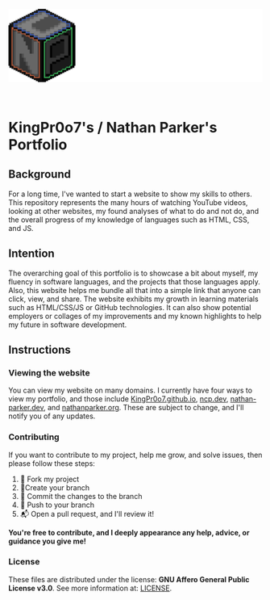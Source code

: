 <p align="center"><a href="https://ncp.dev" target="_blank"><img src="images/logo/ncp-long-forum.png?raw=true alt="Nathan Parker's logo"></a></p>

<br>

# KingPr0o7's / Nathan Parker's Portfolio

## Background
For a long time, I've wanted to start a website to show my skills to others. This repository represents the many hours of watching YouTube videos, looking at other websites, my found analyses of what to do and not do, and the overall progress of my knowledge of languages such as HTML, CSS, and JS. 

## Intention
The overarching goal of this portfolio is to showcase a bit about myself, my fluency in software languages, and the projects that those languages apply. Also, this website helps me bundle all that into a simple link that anyone can click, view, and share. The website exhibits my growth in learning materials such as HTML/CSS/JS or GitHub technologies. It can also show potential employers or collages of my improvements and my known highlights to help my future in software development. 

## Instructions
### Viewing the website
You can view my website on many domains. I currently have four ways to view my portfolio, and those include [KingPr0o7.github.io](https://KingPr0o7.github.io), [ncp.dev](https://ncp.dev), [nathan-parker.dev](https://nathan-parker.dev), and [nathanparker.org](https://nathanparker.org). These are subject to change, and I'll notify you of any updates.

### Contributing
If you want to contribute to my project, help me grow, and solve issues, then please follow these steps:
1. 🍴 Fork my project
2. 🌿Create your branch
3. 📌 Commit the changes to the branch
4. 💪 Push to your branch
5. 📬 Open a pull request, and I'll review it!

__You're free to contribute, and I deeply appearance any help, advice, or guidance you give me!__

### License 
These files are distributed under the license: __GNU Affero General Public License v3.0__. See more information at: [LICENSE](https://github.com/KingPr0o7/KingPr0o7.github.io/blob/main/LICENSE).
